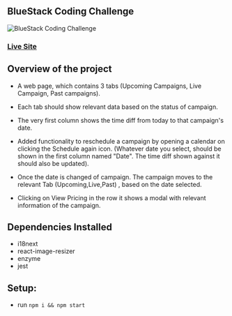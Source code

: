 ## BlueStack Coding Challenge

![BlueStack Coding Challenge ](https://i.ibb.co/m9B8JT4/Blue-Stacks.png)

### [Live Site](https://bluestacks-coding-challenge.netlify.app/)

## Overview of the project

- A web page, which contains 3 tabs (Upcoming Campaigns, Live Campaign, Past campaigns).
- Each tab should show relevant data based on the status of campaign.
- The very first column shows the time diff from today to that campaign's date.
- Added functionality to reschedule a campaign by opening a calendar on clicking the Schedule again icon. (Whatever date you select, should be shown in the first column named "Date". The time diff shown against it should also be updated).

- Once the date is changed of campaign. The campaign moves to the relevant Tab (Upcoming,Live,Past) , based on the date selected.

- Clicking on View Pricing in the row it shows a modal with relevant information of the campaign.

## Dependencies Installed

- i18next
- react-image-resizer
- enzyme
- jest

## Setup:

- run `npm i && npm start`
